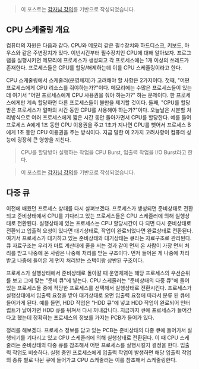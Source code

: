 > 이 포스트는 [감자님 강의](https://www.inflearn.com/course/%EB%B9%84%EC%A0%84%EA%B3%B5%EC%9E%90-%EC%9A%B4%EC%98%81%EC%B2%B4%EC%A0%9C/dashboard '인프런 강의')를 기반으로 작성되었습니다.

## CPU 스케줄링 개요

컴퓨터의 자원은 다음과 같다. CPU와 메모리 같은 필수장치와 하드디스크, 키보드, 마우스와 같은 주변장치가 있다. 이번시간부터 필수장치인 CPU에 대해 알아보자. 프로그램을 실행시키면 메모리에 프로세스가 생성되고 각 프로세스에는 1개 이상의 쓰레드가 존재한다. 프로세스들은 CPU를 할당/해제하는데 이를 CPU 스케줄링이라고 한다.

CPU 스케줄링에서 스케줄러(운영체제)가 고려해야 할 사항은 2가지이다. 첫째, "어떤 프로세스에게 CPU 리소스를 줘야하는가?"이다. 메모리에는 수많은 프로세스들이 있는데 여기서 "어떤 프로세스에게 CPU 사용권을 줘야 하는가?" 하는 문제이다. 한 프로세스에게만 계속 할당하면 다른 프로세스들이 불만을 제기할 것이다. 둘째, "CPU를 할당받은 프로세스가 얼마의 시간 동안 CPU를 사용해야 하는가?"이다. 오늘날은 시분할 처리방식으로 여러 프로세스에게 짧은 시간 동안 돌아가면서 CPU를 할당한다. 예를 들어 프로세스 A에게 1초 동안 CPU 이용권을 주고 1초가 지나면 CPU를 뺏어서 프로세스 B에게 1초 동안 CPU 이용권을 주는 방식이다. 지금 말한 이 2가지 고려사항이 컴퓨터 성능에 굉장히 큰 영향을 끼친다.

> CPU를 할당받아 실행하는 작업을 CPU Burst, 입출력 작업을 I/O Burst라고 한다.

> 이 포스트는 [감자님 강의](https://www.inflearn.com/course/%EB%B9%84%EC%A0%84%EA%B3%B5%EC%9E%90-%EC%9A%B4%EC%98%81%EC%B2%B4%EC%A0%9C/dashboard '인프런 강의')를 기반으로 작성되었습니다.

## 다중 큐

이전에 배웠던 프로세스 상태를 다시 살펴보겠다. 프로세스가 생성되면 준비상태로 전환되고 준비상태에서 CPU를 기다리고 있는 프로세스들은 CPU 스케줄러에 의해 실행상태로 전환된다. 실행상태에 있는 프로세스는 CPU 할당시간이 다 되면 다시 준비상태로 전환되고 입출력 요청이 있다면 대기상태로, 작업이 완료되었다면 완료상태로 전환된다. 여기서 프로세스가 대기하고 있는 준비상태와 대기상태는 큐라는 자료구조로 관리된다. 큐 자료구조는 우리가 마트 계산대에 줄을 서는 것과 같이 먼저 온 사람이 가장 먼저 처리를 받고 나중에 온 사람은 나중에 처리를 받는 구조이다. 먼저 들어온 게 나중에 처리받고 나중에 들어온 게 먼저 처리받는 스택이랑 상반된 구조이다.

프로세스가 실행상태에서 준비상태로 돌아갈 때 운영체제는 해당 프로세스의 우선순위를 보고 그에 맞는 "준비 큐"에 넣는다. CPU 스케줄러는 "준비상태의 다중 큐"에 들어있는 프로세스들 중에 적당한 프로세스를 선택해서 실행상태로 전환시킨다. 프로세스가 실행상태에서 입출력 요청을 받아 대기상태로 오면 입출력 요청에 따라서 분류 된 큐에 들어가게 된다. 예를 들면, HDD 작업은 "HDD 큐"에 넣고 HDD 작업이 완료되어 인터럽트가 날아가면 HDD 큐를 뒤져서 다시 꺼내갑니다. 지금까지 큐에 프로세스가 들어간다고 했는데 정확히는 프로세스의 정보를 가지는 PCB가 들어가 있다.

정리를 해보겠다. 프로세스 정보를 담고 있는 PCB는 준비상태의 다중 큐에 들어가서 실행되기를 기다리고 있고 CPU 스케줄러에 의해 실행상태로 전환된다. 이 때 CPU 스케줄러는 준비상태의 다중 큐를 참조해서 어떤 프로세스를 실행시킬지 결정을 한다. 입출력 작업도 비슷하다. 실행 중인 프로세스에게 입출력 작업이 발생하면 해당 입출력 작업의 종류 별로 나뉜 큐에 들어가고 CPU 스케줄러는 이를 참조해서 스케줄링한다.
